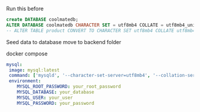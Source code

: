 Run this before 

```sql 
create DATABASE coolmatedb;
ALTER DATABASE coolmatedb CHARACTER SET = utf8mb4 COLLATE = utf8mb4_unicode_ci;
-- ALTER TABLE product CONVERT TO CHARACTER SET utf8mb4 COLLATE utf8mb4_unicode_ci;
```

Seed data to database move to backend folder 


docker compose
```yml
mysql:
 image: mysql:latest
 command: ['mysqld', '--character-set-server=utf8mb4', '--collation-server=utf8mb4_unicode_ci']
 environment:
    MYSQL_ROOT_PASSWORD: your_root_password
    MYSQL_DATABASE: your_database
    MYSQL_USER: your_user
    MYSQL_PASSWORD: your_password
```